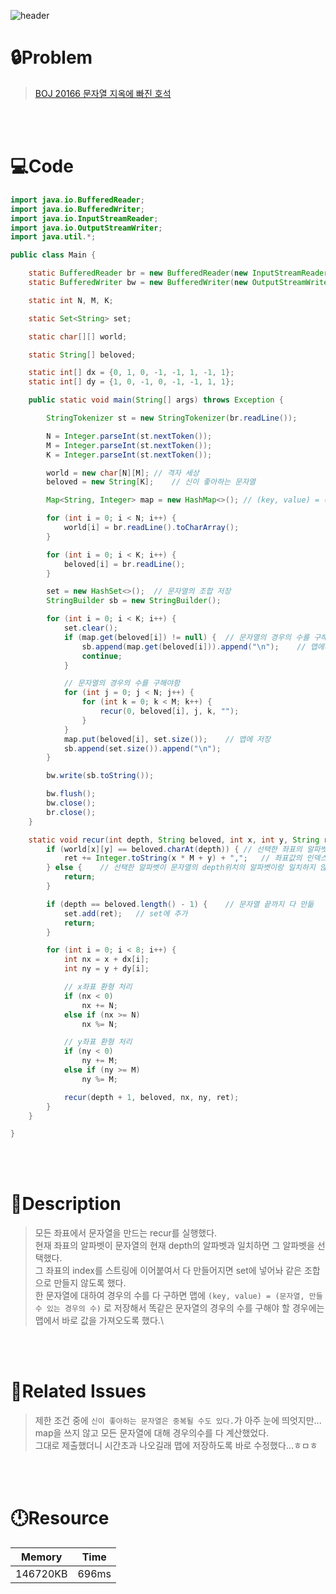 ![header](https://capsule-render.vercel.app/api?type=waving&height=200&color=0:31BCFF,100:A066F9&text=BOJ%2020166&fontColor=FFFFFF&fontAlign=80&fontAlignY=35&fontSize=50)

# **🔒Problem**

> [BOJ 20166 문자열 지옥에 빠진 호석](https://www.acmicpc.net/problem/20166)

<br>
<br>

# **💻Code**

```java
import java.io.BufferedReader;
import java.io.BufferedWriter;
import java.io.InputStreamReader;
import java.io.OutputStreamWriter;
import java.util.*;

public class Main {

    static BufferedReader br = new BufferedReader(new InputStreamReader(System.in));
    static BufferedWriter bw = new BufferedWriter(new OutputStreamWriter(System.out));

    static int N, M, K;

    static Set<String> set;

    static char[][] world;

    static String[] beloved;

    static int[] dx = {0, 1, 0, -1, -1, 1, -1, 1};
    static int[] dy = {1, 0, -1, 0, -1, -1, 1, 1};

    public static void main(String[] args) throws Exception {

        StringTokenizer st = new StringTokenizer(br.readLine());

        N = Integer.parseInt(st.nextToken());
        M = Integer.parseInt(st.nextToken());
        K = Integer.parseInt(st.nextToken());

        world = new char[N][M]; // 격자 세상
        beloved = new String[K];    // 신이 좋아하는 문자열

        Map<String, Integer> map = new HashMap<>(); // (key, value) = (문자열, 만들 수 있는 경우의 수)

        for (int i = 0; i < N; i++) {
            world[i] = br.readLine().toCharArray();
        }

        for (int i = 0; i < K; i++) {
            beloved[i] = br.readLine();
        }

        set = new HashSet<>();  // 문자열의 조합 저장
        StringBuilder sb = new StringBuilder();

        for (int i = 0; i < K; i++) {
            set.clear();
            if (map.get(beloved[i]) != null) {  // 문자열의 경우의 수를 구해놓음
                sb.append(map.get(beloved[i])).append("\n");    // 맵에서 경우의 수 가져옴
                continue;
            }

            // 문자열의 경우의 수를 구해야함
            for (int j = 0; j < N; j++) {
                for (int k = 0; k < M; k++) {
                    recur(0, beloved[i], j, k, "");
                }
            }
            map.put(beloved[i], set.size());    // 맵에 저장
            sb.append(set.size()).append("\n");
        }

        bw.write(sb.toString());

        bw.flush();
        bw.close();
        br.close();
    }

    static void recur(int depth, String beloved, int x, int y, String ret) {
        if (world[x][y] == beloved.charAt(depth)) { // 선택한 좌표의 알파벳이 문자열의 depth위치의 알파벳이랑 일치함
            ret += Integer.toString(x * M + y) + ",";   // 좌표값의 인덱스값 ret에 이어 붙임
        } else {    // 선택한 알파벳이 문자열의 depth위치의 알파벳이랑 일치하지 않음
            return;
        }

        if (depth == beloved.length() - 1) {    // 문자열 끝까지 다 만듦
            set.add(ret);   // set에 추가
            return;
        }

        for (int i = 0; i < 8; i++) {
            int nx = x + dx[i];
            int ny = y + dy[i];

            // x좌표 환형 처리
            if (nx < 0)
                nx += N;
            else if (nx >= N)
                nx %= N;

            // y좌표 환형 처리
            if (ny < 0)
                ny += M;
            else if (ny >= M)
                ny %= M;

            recur(depth + 1, beloved, nx, ny, ret);
        }
    }

}

```

<br>
<br>

# **🔑Description**

> 모든 좌표에서 문자열을 만드는 recur를 실행했다.\
> 현재 좌표의 알파벳이 문자열의 현재 depth의 알파벳과 일치하면 그 알파벳을 선택했다.\
> 그 좌표의 index를 스트링에 이어붙여서 다 만들어지면 set에 넣어놔 같은 조합으로 만들지 않도록 했다.\
> 한 문자열에 대하여 경우의 수를 다 구하면 맵에 `(key, value) = (문자열, 만들 수 있는 경우의 수)` 로 저장해서 똑같은 문자열의 경우의 수를 구해야 할 경우에는 맵에서 바로 값을 가져오도록 했다.\

<br>
<br>

# **📑Related Issues**

> 제한 조건 중에 `신이 좋아하는 문자열은 중복될 수도 있다.`가 아주 눈에 띄엇지만... map을 쓰지 않고 모든 문자열에 대해 경우의수를 다 계산했었다.\
> 그대로 제출했더니 시간초과 나오길래 맵에 저장하도록 바로 수정했다...ㅎㅁㅎ

<br>
<br>

# **🕛Resource**

| Memory   | Time  |
| -------- | ----- |
| 146720KB | 696ms |
